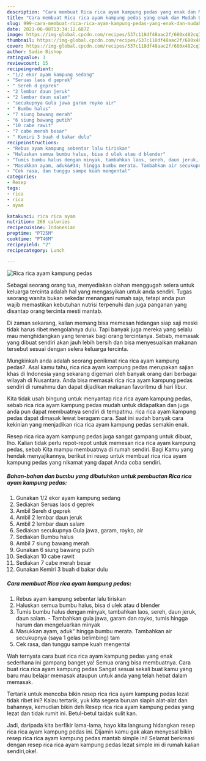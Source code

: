 ```yaml
---
description: "Cara membuat Rica rica ayam kampung pedas yang enak dan Mudah Dibuat"
title: "Cara membuat Rica rica ayam kampung pedas yang enak dan Mudah Dibuat"
slug: 999-cara-membuat-rica-rica-ayam-kampung-pedas-yang-enak-dan-mudah-dibuat
date: 2021-06-08T13:34:12.687Z
image: https://img-global.cpcdn.com/recipes/537c118df48aac2f/680x482cq70/rica-rica-ayam-kampung-pedas-foto-resep-utama.jpg
thumbnail: https://img-global.cpcdn.com/recipes/537c118df48aac2f/680x482cq70/rica-rica-ayam-kampung-pedas-foto-resep-utama.jpg
cover: https://img-global.cpcdn.com/recipes/537c118df48aac2f/680x482cq70/rica-rica-ayam-kampung-pedas-foto-resep-utama.jpg
author: Sadie Bishop
ratingvalue: 3
reviewcount: 15
recipeingredient:
- "1/2 ekor ayam kampung sedang"
- "Seruas laos d geprek"
- " Sereh d geprek"
- "2 lembar daun jeruk"
- "2 lembar daun salam"
- "secukupnya Gula jawa garam royko air"
- " Bumbu halus"
- "7 siung bawang merah"
- "6 siung bawang putih"
- "10 cabe rawit"
- "7 cabe merah besar"
- " Kemiri 3 buah d bakar dulu"
recipeinstructions:
- "Rebus ayam kampung sebentar lalu tiriskan"
- "Haluskan semua bumbu halus, bisa d ulek atau d blender"
- "Tumis bumbu halus dengan minyak, tambahkan laos, sereh, daun jeruk, daun salam. Tambahkan gula jawa, garam dan royko, tumis hingga harum dan mengeluarkan minyak"
- "Masukkan ayam, aduk&#34; hingga bumbu merata. Tambahkan air secukupnya (saya 1 gelas belimbing) tam"
- "Cek rasa, dan tunggu sampe kuah mengental"
categories:
- Resep
tags:
- rica
- rica
- ayam

katakunci: rica rica ayam 
nutrition: 268 calories
recipecuisine: Indonesian
preptime: "PT25M"
cooktime: "PT46M"
recipeyield: "2"
recipecategory: Lunch

---
```



![Rica rica ayam kampung pedas](https://img-global.cpcdn.com/recipes/537c118df48aac2f/680x482cq70/rica-rica-ayam-kampung-pedas-foto-resep-utama.jpg)

Sebagai seorang orang tua, menyediakan olahan menggugah selera untuk keluarga tercinta adalah hal yang mengasyikan untuk anda sendiri. Tugas seorang  wanita bukan sekedar menangani rumah saja, tetapi anda pun wajib memastikan kebutuhan nutrisi terpenuhi dan juga panganan yang disantap orang tercinta mesti mantab.

Di zaman  sekarang, kalian memang bisa memesan hidangan siap saji meski tidak harus ribet mengolahnya dulu. Tapi banyak juga mereka yang selalu mau menghidangkan yang terenak bagi orang tercintanya. Sebab, memasak yang dibuat sendiri akan jauh lebih bersih dan bisa menyesuaikan makanan tersebut sesuai dengan selera keluarga tercinta. 



Mungkinkah anda adalah seorang penikmat rica rica ayam kampung pedas?. Asal kamu tahu, rica rica ayam kampung pedas merupakan sajian khas di Indonesia yang sekarang digemari oleh banyak orang dari berbagai wilayah di Nusantara. Anda bisa memasak rica rica ayam kampung pedas sendiri di rumahmu dan dapat dijadikan makanan favoritmu di hari libur.

Kita tidak usah bingung untuk menyantap rica rica ayam kampung pedas, sebab rica rica ayam kampung pedas mudah untuk didapatkan dan juga anda pun dapat membuatnya sendiri di tempatmu. rica rica ayam kampung pedas dapat dimasak lewat beragam cara. Saat ini sudah banyak cara kekinian yang menjadikan rica rica ayam kampung pedas semakin enak.

Resep rica rica ayam kampung pedas juga sangat gampang untuk dibuat, lho. Kalian tidak perlu repot-repot untuk memesan rica rica ayam kampung pedas, sebab Kita mampu membuatnya di rumah sendiri. Bagi Kamu yang hendak menyajikannya, berikut ini resep untuk membuat rica rica ayam kampung pedas yang nikamat yang dapat Anda coba sendiri.

<!--inarticleads1-->

##### Bahan-bahan dan bumbu yang dibutuhkan untuk pembuatan Rica rica ayam kampung pedas:

1. Gunakan 1/2 ekor ayam kampung sedang
1. Sediakan Seruas laos d geprek
1. Ambil  Sereh d geprek
1. Ambil 2 lembar daun jeruk
1. Ambil 2 lembar daun salam
1. Sediakan secukupnya Gula jawa, garam, royko, air
1. Sediakan  Bumbu halus
1. Ambil 7 siung bawang merah
1. Gunakan 6 siung bawang putih
1. Sediakan 10 cabe rawit
1. Sediakan 7 cabe merah besar
1. Gunakan  Kemiri 3 buah d bakar dulu




<!--inarticleads2-->

##### Cara membuat Rica rica ayam kampung pedas:

1. Rebus ayam kampung sebentar lalu tiriskan
1. Haluskan semua bumbu halus, bisa d ulek atau d blender
1. Tumis bumbu halus dengan minyak, tambahkan laos, sereh, daun jeruk, daun salam. - Tambahkan gula jawa, garam dan royko, tumis hingga harum dan mengeluarkan minyak
1. Masukkan ayam, aduk&#34; hingga bumbu merata. Tambahkan air secukupnya (saya 1 gelas belimbing) tam
1. Cek rasa, dan tunggu sampe kuah mengental




Wah ternyata cara buat rica rica ayam kampung pedas yang enak sederhana ini gampang banget ya! Semua orang bisa membuatnya. Cara buat rica rica ayam kampung pedas Sangat sesuai sekali buat kamu yang baru mau belajar memasak ataupun untuk anda yang telah hebat dalam memasak.

Tertarik untuk mencoba bikin resep rica rica ayam kampung pedas lezat tidak ribet ini? Kalau tertarik, yuk kita segera buruan siapin alat-alat dan bahannya, kemudian bikin deh Resep rica rica ayam kampung pedas yang lezat dan tidak rumit ini. Betul-betul taidak sulit kan. 

Jadi, daripada kita berfikir lama-lama, hayo kita langsung hidangkan resep rica rica ayam kampung pedas ini. Dijamin kamu gak akan menyesal bikin resep rica rica ayam kampung pedas mantab simple ini! Selamat berkreasi dengan resep rica rica ayam kampung pedas lezat simple ini di rumah kalian sendiri,oke!.

